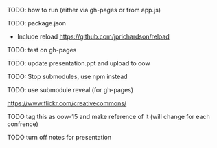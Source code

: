 TODO: how to run (either via gh-pages or from app.js)

TODO: package.json
- Include reload https://github.com/jprichardson/reload

TODO: test on gh-pages

TODO: update presentation.ppt and upload to oow

TODO: Stop submodules, use npm instead

TODO: use submodule reveal (for gh-pages)

https://www.flickr.com/creativecommons/


TODO tag this as oow-15 and make reference of it (will change for each confrence)


TODO turn off notes for presentation
